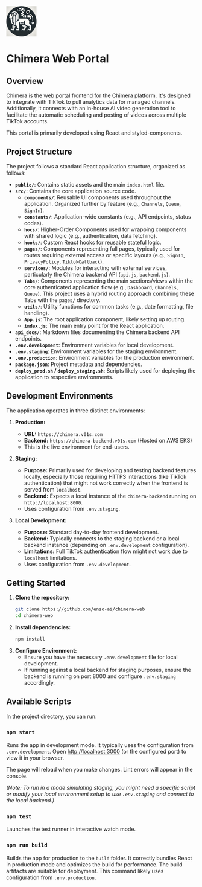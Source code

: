<img src="./public/logo.png" alt="Chimera Logo" width="80" height="80">

# Chimera Web Portal

## Overview

Chimera is the web portal frontend for the Chimera platform. It's designed to integrate with TikTok to pull analytics data for managed channels. Additionally, it connects with an in-house AI video generation tool to facilitate the automatic scheduling and posting of videos across multiple TikTok accounts.

This portal is primarily developed using React and styled-components.

## Project Structure

The project follows a standard React application structure, organized as follows:

-   **`public/`**: Contains static assets and the main `index.html` file.
-   **`src/`**: Contains the core application source code.
    -   **`components/`**: Reusable UI components used throughout the application. Organized further by feature (e.g., `Channels`, `Queue`, `SignIn`).
    -   **`constants/`**: Application-wide constants (e.g., API endpoints, status codes).
    -   **`hocs/`**: Higher-Order Components used for wrapping components with shared logic (e.g., authentication, data fetching).
    -   **`hooks/`**: Custom React hooks for reusable stateful logic.
    -   **`pages/`**: Components representing full pages, typically used for routes requiring external access or specific layouts (e.g., `SignIn`, `PrivacyPolicy`, `TiktokCallback`).
    -   **`services/`**: Modules for interacting with external services, particularly the Chimera backend API (`api.js`, `backend.js`).
    -   **`Tabs/`**: Components representing the main sections/views within the core authenticated application flow (e.g., `Dashboard`, `Channels`, `Queue`). This project uses a hybrid routing approach combining these Tabs with the `pages/` directory.
    -   **`utils/`**: Utility functions for common tasks (e.g., date formatting, file handling).
    -   **`App.js`**: The root application component, likely setting up routing.
    -   **`index.js`**: The main entry point for the React application.
-   **`api_docs/`**: Markdown files documenting the Chimera backend API endpoints.
-   **`.env.development`**: Environment variables for local development.
-   **`.env.staging`**: Environment variables for the staging environment.
-   **`.env.production`**: Environment variables for the production environment.
-   **`package.json`**: Project metadata and dependencies.
-   **`deploy_prod.sh` / `deploy_staging.sh`**: Scripts likely used for deploying the application to respective environments.

## Development Environments

The application operates in three distinct environments:

1.  **Production:**
    *   **URL:** `https://chimera.v01s.com`
    *   **Backend:** `https://chimera-backend.v01s.com` (Hosted on AWS EKS)
    *   This is the live environment for end-users.

2.  **Staging:**
    *   **Purpose:** Primarily used for developing and testing backend features locally, especially those requiring HTTPS interactions (like TikTok authentication) that might not work correctly when the frontend is served from `localhost`.
    *   **Backend:** Expects a local instance of the `chimera-backend` running on `http://localhost:8000`.
    *   Uses configuration from `.env.staging`.

3.  **Local Development:**
    *   **Purpose:** Standard day-to-day frontend development.
    *   **Backend:** Typically connects to the staging backend or a local backend instance (depending on `.env.development` configuration).
    *   **Limitations:** Full TikTok authentication flow might not work due to `localhost` limitations.
    *   Uses configuration from `.env.development`.

## Getting Started

1.  **Clone the repository:**
    ```bash
    git clone https://github.com/enso-ai/chimera-web
    cd chimera-web
    ```
2.  **Install dependencies:**
    ```bash
    npm install
    ```
3.  **Configure Environment:**
    *   Ensure you have the necessary `.env.development` file for local development.
    *   If running against a local backend for staging purposes, ensure the backend is running on port 8000 and configure `.env.staging` accordingly.

## Available Scripts

In the project directory, you can run:

### `npm start`

Runs the app in development mode. It typically uses the configuration from `.env.development`.
Open [http://localhost:3000](http://localhost:3000) (or the configured port) to view it in your browser.

The page will reload when you make changes. Lint errors will appear in the console.

*(Note: To run in a mode simulating staging, you might need a specific script or modify your local environment setup to use `.env.staging` and connect to the local backend.)*

### `npm test`

Launches the test runner in interactive watch mode.

### `npm run build`

Builds the app for production to the `build` folder. It correctly bundles React in production mode and optimizes the build for performance. The build artifacts are suitable for deployment. This command likely uses configuration from `.env.production`.
